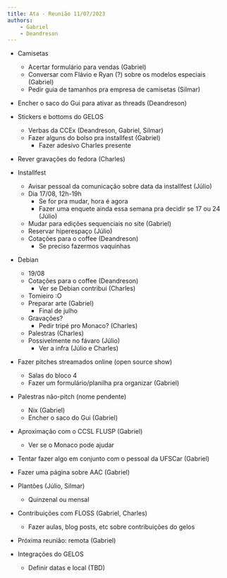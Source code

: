 ```yaml
---
title: Ata - Reunião 11/07/2023
authors:
    - Gabriel
    - Deandreson
---
```


- Camisetas
    - Acertar formulário para vendas (Gabriel)
    - Conversar com Flávio e Ryan (?) sobre os modelos especiais (Gabriel)
    - Pedir guia de tamanhos pra empresa de camisetas (Silmar)
- Encher o saco do Gui para ativar as threads (Deandreson)
- Stickers e bottoms do GELOS
    - Verbas da CCEx (Deandreson, Gabriel, Silmar)
    - Fazer alguns do bolso pra installfest (Gabriel)
        - Fazer adesivo Charles presente
- Rever gravações do fedora (Charles)
- Installfest
    - Avisar pessoal da comunicação sobre data da installfest (Júlio)
    - Dia 17/08, 12h-19h
        - Se for pra mudar, hora é agora
        - Fazer uma enquete ainda essa semana pra decidir se 17 ou 24 (Júlio)
    - Mudar para edições sequenciais no site (Gabriel)
    - Reservar hiperespaço (Júlio)
    - Cotações para o coffee (Deandreson)
        - Se preciso fazermos vaquinhas
- Debian
    - 19/08
    - Cotações para o coffee (Deandreson)
        - Ver se Debian contribui (Charles)
    - Tomieiro :O
    - Preparar arte (Gabriel)
        - Final de julho
    - Gravações?
        - Pedir tripé pro Monaco? (Charles)
    - Palestras (Charles)
    - Possivelmente no fávaro (Júlio)
        - Ver a infra (Júlio e Charles)
- Fazer pitches streamados online (open source show)
    - Salas do bloco 4
    - Fazer um formulário/planilha pra organizar (Gabriel)
- Palestras não-pitch (nome pendente)
    - Nix (Gabriel)
    - Encher o saco do Gui (Gabriel)
- Aproximação com o CCSL FLUSP (Gabriel)
    - Ver se o Monaco pode ajudar
- Tentar fazer algo em conjunto com o pessoal da UFSCar (Gabriel)
- Fazer uma página sobre AAC (Gabriel)
- Plantões (Júlio, Silmar)
    - Quinzenal ou mensal
- Contribuições com FLOSS (Gabriel, Charles)
    - Fazer aulas, blog posts, etc sobre contribuições do gelos
- Próxima reunião: remota (Gabriel)

- Integrações do GELOS
    - Definir datas e local (TBD)
